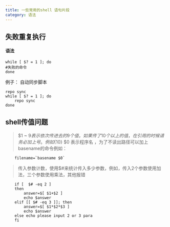 ```yaml
---
title: 一些常用的shell 语句片段
category: 语法
---
```



失败重复执行
-------------

#### 语法

	while [ $? = 1 ]; do
	#失败的命令
	done

例子： 自动同步脚本

	repo sync
	while [ $? = 1 ]; do
		repo sync
	done

shell传值问题
---------

> $1 ~ $9表示依次传进去的9个值，如果传了10个以上的值，在引用的时候请务必加上{}号。例如${10}
> $0 表示程序名 ，为了不读出路径可以加上 basename的命令例如：

		filename=`basename $0`

> 传入参数计数，使用$#来统计传入多少参数，例如，传入2个参数使用加法，三个参数使用乘法，其他报错

		if [  $# -eq 2 ]
		then
			answer=$[ $1+$2 ]
			echo $answer
		elif [[ $# -eq 3 ]]; then
			answer=$[ $1*$2*$3 ]
			echo $answer
		else echo please input 2 or 3 para
		fi
